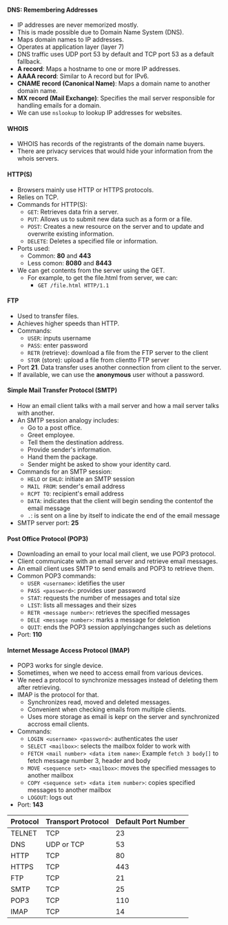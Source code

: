#### DNS: Remembering Addresses
- IP addresses are never memorized mostly.
- This is made possible due to Domain Name System (DNS).
- Maps domain names to IP addresses.
- Operates at application layer (layer 7)
- DNS traffic uses UDP port 53 by default and TCP port 53 as a default fallback.
- **A record**: Maps a hostname to one or more IP addresses.
- **AAAA record**: Similar to A record but for IPv6.
- **CNAME record (Canonical Name)**: Maps a domain name to another domain name.
- **MX record (Mail Exchange)**: Specifies the mail server responsible for handling emails for a domain.
- We can use `nslookup` to lookup IP addresses for websites.
#### WHOIS
- WHOIS has records of the registrants of the domain name buyers.
- There are privacy services that would hide your information from the whois servers.

#### HTTP(S)
- Browsers mainly use HTTP or HTTPS protocols.
- Relies on TCP.
- Commands for HTTP(S):
	- `GET`: Retrieves data frin a server.
	- `PUT`: Allows us to submit new data such as a form or a file.
	- `POST`: Creates a new resource on the server and to update and overwrite existing information.
	- `DELETE`: Deletes a specified file or information.
- Ports used:
	- Common: **80** and **443**
	- Less comon: **8080** and **8443**
- We can get contents from the server using the GET.
	- For example, to get the file.html from server, we can:
		- `GET /file.html HTTP/1.1`
#### FTP
- Used to transfer files.
- Achieves higher speeds than HTTP.
- Commands:
	- `USER`: inputs username
	- `PASS`: enter password
	- `RETR` (retrieve): download a file from the FTP server to the client
	- `STOR` (store): upload a file from clientto FTP server
- Port **21**. Data transfer uses another connection from client to the server.
- If available, we can use the **anonymous** user without a password.
#### Simple Mail Transfer Protocol (SMTP)
- How an email client talks with a mail server and how a mail server talks with another.
- An SMTP session analogy includes:
	- Go to a post office.
	- Greet employee.
	- Tell them the destination address.
	- Provide sender's information.
	- Hand them the package.
	- Sender might be asked to show your identity card.
- Commands for an SMTP session:
	- `HELO` or `EHLO`: initiate an SMTP session
	- `MAIL FROM`: sender's email address
	- `RCPT TO`: recipient's email address
	- `DATA`: indicates that the client will begin sending the contentof the email message
	- `.`: is sent on a line by itself to indicate the end of the email message
- SMTP server port: **25**
#### Post Office Protocol (POP3)
- Downloading an email to your local mail client, we use POP3 protocol.
- Client communicate with an email server and retrieve email messages.
- An email client uses SMTP to send emails and POP3 to retrieve them.
- Common POP3 commands:
	- `USER <username>`: idetifies the user
	- `PASS <password>`: provides user password
	- `STAT`: requests the number of messages and total size
	- `LIST`: lists all messages and their sizes
	- `RETR <message number>`: retrieves the specified messages
	- `DELE <message number>`: marks a message for deletion
	- `QUIT`: ends the POP3 session applyingchanges such as deletions
- Port: **110**
#### Internet Message Access Protocol (IMAP)
- POP3 works for single device.
- Sometimes, when we need to access email from various devices.
- We need a protocol to synchronize messages instead of deleting them after retrieving.
- IMAP is the protocol for that.
	- Synchronizes read, moved and deleted messages.
	- Convenient when checking emails from multiple clients.
	- Uses more storage as email is kepr on the server and synchronized accross email clients.
- Commands:
	- `LOGIN <username> <password>`: authenticates the user
	- `SELECT <mailbox>`: selects the mailbox folder to work with
	- `FETCH <mail number> <data item name>`: Example `fetch 3 body[]` to fetch message number 3, header and body
	- `MOVE <sequence set> <mailbox>`: moves the specified messages to another mailbox
	- `COPY <sequence set> <data item number>`: copies specified messages to another mailbox
	- `LOGOUT`: logs out
- Port: **143**

| Protocol | Transport Protocol | Default Port Number |
| -------- | ------------------ | ------------------- |
| TELNET   | TCP                | 23                  |
| DNS      | UDP or TCP         | 53                  |
| HTTP     | TCP                | 80                  |
| HTTPS    | TCP                | 443                 |
| FTP      | TCP                | 21                  |
| SMTP     | TCP                | 25                  |
| POP3     | TCP                | 110                 |
| IMAP     | TCP                | 14                  |
